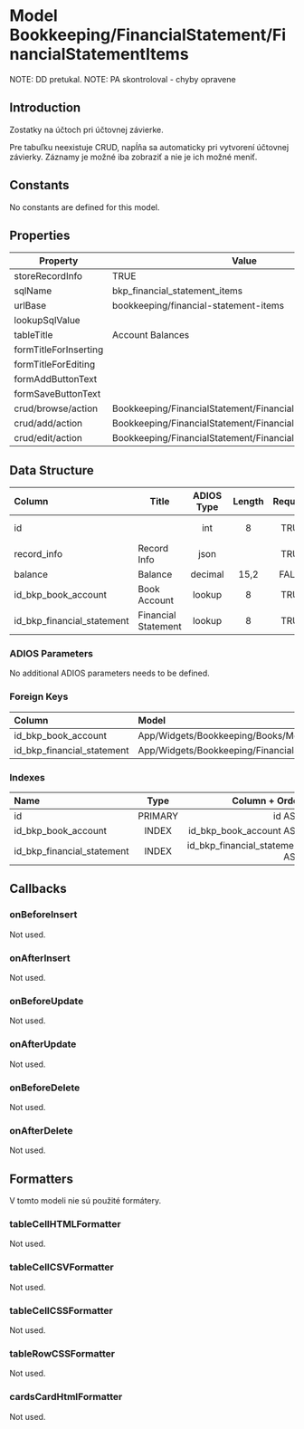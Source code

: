 # Model Bookkeeping/FinancialStatement/FinancialStatementItems

NOTE: DD pretukal.
NOTE: PA skontroloval - chyby opravene

## Introduction

Zostatky na účtoch pri účtovnej závierke.

Pre tabuľku neexistuje CRUD, napĺňa sa automaticky pri vytvorení účtovnej závierky. Záznamy je možné iba zobraziť a nie je ich možné meniť.

## Constants

No constants are defined for this model.

## Properties

| Property              | Value                                                      |
| --------------------- | ---------------------------------------------------------- |
| storeRecordInfo       | TRUE                                                       |
| sqlName               | bkp_financial_statement_items                              |
| urlBase               | bookkeeping/financial-statement-items                      |
| lookupSqlValue        |                                                            |
| tableTitle            | Account Balances                                           |
| formTitleForInserting |                                                            |
| formTitleForEditing   |                                                            |
| formAddButtonText     |                                                            |
| formSaveButtonText    |                                                            |
| crud/browse/action    | Bookkeeping/FinancialStatement/FinancialStatementItems     |
| crud/add/action       | Bookkeeping/FinancialStatement/FinancialStatementItem/Add  |
| crud/edit/action      | Bookkeeping/FinancialStatement/FinancialStatementItem/Edit |

## Data Structure

| Column                     | Title               | ADIOS Type | Length | Required | Notes               |
| :------------------------- | ------------------- | :--------: | :----: | :------: | :------------------ |
| id                         |                     |    int     |   8    |   TRUE   | Unique record ID    |
| record_info                | Record Info         |    json    |        |   TRUE   |                     |
| balance                    | Balance             |  decimal   |  15,2  |  FALSE   | Balance             |
| id_bkp_book_account        | Book Account        |   lookup   |   8    |   TRUE   | Book Account        |
| id_bkp_financial_statement | Financial Statement |   lookup   |   8    |   TRUE   | Financial Statement |

### ADIOS Parameters

No additional ADIOS parameters needs to be defined.

### Foreign Keys

| Column                     | Model                                                                | Relation | OnUpdate | OnDelete |
| :------------------------- | :------------------------------------------------------------------- | :------: | :------: | :------: |
| id_bkp_book_account        | App/Widgets/Bookkeeping/Books/Models/Account                         |   1:N    | Cascade  | Restrict |
| id_bkp_financial_statement | App/Widgets/Bookkeeping/FinancialStatement/Models/FinancialStatement |   1:N    | Cascade  | Restrict |

### Indexes

| Name                       |  Type   |                 Column + Order |
| :------------------------- | :-----: | -----------------------------: |
| id                         | PRIMARY |                         id ASC |
| id_bkp_book_account        |  INDEX  |        id_bkp_book_account ASC |
| id_bkp_financial_statement |  INDEX  | id_bkp_financial_statement ASC |

## Callbacks

### onBeforeInsert

Not used.

### onAfterInsert

Not used.

### onBeforeUpdate

Not used.

### onAfterUpdate

Not used.

### onBeforeDelete

Not used.

### onAfterDelete

Not used.

## Formatters

V tomto modeli nie sú použité formátery.

### tableCellHTMLFormatter

Not used.

### tableCellCSVFormatter

Not used.

### tableCellCSSFormatter

Not used.

### tableRowCSSFormatter

Not used.

### cardsCardHtmlFormatter

Not used.
